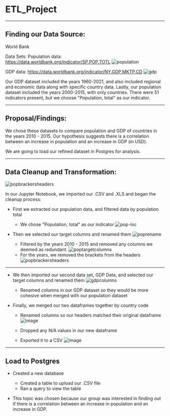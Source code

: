 # ETL_Project
_______________________________

## Finding our Data Source:
World Bank

Data Sets: 
Population data: https://data.worldbank.org/indicator/SP.POP.TOTL
![population](https://user-images.githubusercontent.com/62813833/215004277-f2759a5e-d0c9-4818-8b15-71852f66081c.png)

GDP data: https://data.worldbank.org/indicator/NY.GDP.MKTP.CD 
![gdp](https://user-images.githubusercontent.com/62813833/215004378-07969ef8-44d6-4231-8d5d-24cb252507c8.png)


Our GDP dataset included the years 1960-2021, and also included regional and economic data along with specific country data. 
Lastly, our population dataset included the years 2000-2015, with only countries. There were 51 indicators present, but we choose "Population, total" as our indicator.

_______________________________

## Proposal/Findings: 
We chose these datasets to compare population and GDP of countries in the years 2010 - 2015.
Our hypothesis suggests there is a correlation between an increase in population and an increase in GDP (in USD).


We are going to load our refined dataset in Postgres for analysis.
_______________________________

## Data Cleanup and Transformation:
![popbrackersheaders](https://user-images.githubusercontent.com/62813833/215005313-15d3d338-b9b3-4f38-97bc-1cae8537d80e.PNG)

In our Jupyter Notebook, we imported our .CSV and .XLS and began the cleanup process:

* First we extracted our population data, and filtered data by population total 
  * We chose "Population, total" as our indicator
  ![pop-loc](https://user-images.githubusercontent.com/62813833/215004663-a956a878-8cac-4020-b4ef-a6373ecf0383.png)

* Then we selected our target columns and renamed them
![poprename](https://user-images.githubusercontent.com/62813833/215004739-aa8e1833-8ef8-440a-ba84-b702c3045556.png)
  * Filtered by the years 2010 - 2015 and removed any columns we deemed as redundant.
    ![poptargetcolumns](https://user-images.githubusercontent.com/62813833/215004777-8f6c7db2-65d8-4d36-8f56-c23feb0011d7.png)
  * For the years, we removed the brackets from the headers
  ![popbrackersheaders](https://user-images.githubusercontent.com/62813833/215005344-25d1afa1-01e3-4d5d-ac2c-c6e060105fd7.PNG)

______________________________

* We then imported our second data set, GDP Data, and selected our target columns and renamed them
![gdpcolumns](https://user-images.githubusercontent.com/62813833/215005485-7e7955f7-8b21-432f-969e-3bc06229f65d.PNG)
  * Renamed columns in our GDP dataset so they would be more cohesive when merged with our population dataset


* Finally, we merged our two dataframes together by country code
  * Renamed columns so our headers matched their original dataframe
  ![image](https://user-images.githubusercontent.com/62813833/215005612-61ec3172-7d12-4324-96a3-bc648640485f.png)

  * Dropped any N/A values in our new dataframe
  * Exported it to a CSV 
  ![image](https://user-images.githubusercontent.com/62813833/215005662-0d5968b8-5c98-4729-9171-61f54badf443.png)

  
_______________________________
## Load to Postgres
  * Created a new database 
    * Created a table to upload our .CSV file 
    * Ran a query to view the table

  * This topic was chosen because our group was interested in finding out if there is a correlation between an increase in population and an increase in GDP.





